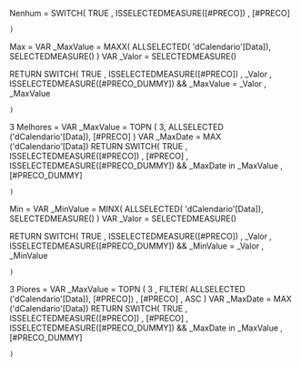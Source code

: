 Nenhum = 
    SWITCH(
        TRUE
        , ISSELECTEDMEASURE([#PRECO])
            , [#PRECO]
        
    )

Max =
VAR _MaxValue = 
    MAXX(
        ALLSELECTED( 'dCalendario'[Data]),
        SELECTEDMEASURE()
    )
VAR _Valor = 
    SELECTEDMEASURE()

RETURN
    SWITCH(
        TRUE
        , ISSELECTEDMEASURE([#PRECO])
            , _Valor
        , ISSELECTEDMEASURE([#PRECO_DUMMY]) && _MaxValue = _Valor ,
            _MaxValue
        
    )

3 Melhores =
VAR _MaxValue = 
    TOPN (
       3,
       ALLSELECTED ('dCalendario'[Data]),
        [#PRECO]
    )
VAR _MaxDate = 
       MAX ('dCalendario'[Data])
RETURN
    SWITCH(
        TRUE
        , ISSELECTEDMEASURE([#PRECO])
            , [#PRECO]
        , ISSELECTEDMEASURE([#PRECO_DUMMY]) && _MaxDate in _MaxValue
            , [#PRECO_DUMMY]
        
    )

Min = 
VAR _MinValue = 
    MINX(
        ALLSELECTED( 'dCalendario'[Data]),
        SELECTEDMEASURE()
    )
VAR _Valor = 
    SELECTEDMEASURE()

RETURN
    SWITCH(
        TRUE
        , ISSELECTEDMEASURE([#PRECO])
            , _Valor
        , ISSELECTEDMEASURE([#PRECO_DUMMY]) && _MinValue = _Valor ,
            _MinValue
        
    )

3 Piores = 
VAR _MaxValue = 
    TOPN (
       3
       , FILTER( ALLSELECTED ('dCalendario'[Data]), [#PRECO])
       , [#PRECO]
       , ASC
    )
VAR _MaxDate = 
       MAX ('dCalendario'[Data])
RETURN
    SWITCH(
        TRUE
        , ISSELECTEDMEASURE([#PRECO])
            , [#PRECO]
        , ISSELECTEDMEASURE([#PRECO_DUMMY]) && _MaxDate in _MaxValue
            , [#PRECO_DUMMY]
        
    )